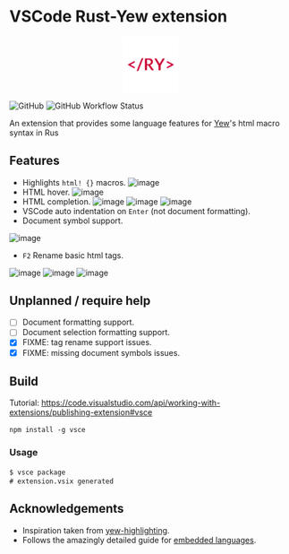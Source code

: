 # VSCode Rust-Yew extension

<img
    style="display: block;margin: auto;width: 20%;"
    src="https://raw.githubusercontent.com/TechTheAwesome/code-yew-server/main/rustyew.png"
    alt="Pandora Logo">
</img>

![GitHub](https://img.shields.io/github/license/TechTheAwesome/code-yew-server?style=for-the-badge)
![GitHub Workflow Status](https://img.shields.io/github/workflow/status/techtheawesome/code-yew-server/Typescript?style=for-the-badge)

An extension that provides some language features for [Yew](https://yew.rs/)'s html macro syntax in Rus

## Features
- Highlights `html! {}` macros.
![image](https://user-images.githubusercontent.com/10691398/198873504-59467cb9-7844-431e-a7ef-770dd4e8756d.png)
- HTML hover.
![image](https://user-images.githubusercontent.com/10691398/198873526-d73a6532-af17-4c93-a1a9-68202c91d161.png)
- HTML completion.
![image](https://user-images.githubusercontent.com/10691398/198873561-ae8b3b52-7073-48ad-90e9-280cd63ad935.png)
![image](https://user-images.githubusercontent.com/10691398/198873618-5f8be6d8-61a9-4344-8aea-a3fda82b920c.png)
![image](https://user-images.githubusercontent.com/10691398/198873632-b6163841-897d-4685-b21d-ace0656d0940.png)
- VSCode auto indentation on `Enter` (not document formatting).
- Document symbol support.

![image](https://user-images.githubusercontent.com/10691398/198873897-ae0567ea-beab-4f79-b90d-7814ac1e2559.png)

- `F2` Rename basic html tags. 

![image](https://user-images.githubusercontent.com/10691398/202401406-9980c5d8-2814-40fa-a22f-c1d9bc9ec5e3.png)
![image](https://user-images.githubusercontent.com/10691398/202403605-81ba2cf1-73de-4502-b42f-5cf45b26add0.png)
![image](https://user-images.githubusercontent.com/10691398/202403648-13392a6f-fa56-4acc-bd58-79e7a9d02698.png)


## Unplanned / require help
- [ ] Document formatting support.
- [ ] Document selection formatting support.
- [x] FIXME: tag rename support issues.
- [x] FIXME: missing document symbols issues.
## Build
Tutorial: https://code.visualstudio.com/api/working-with-extensions/publishing-extension#vsce
```
npm install -g vsce
```
### Usage
```console
$ vsce package
# extension.vsix generated
```
## Acknowledgements
- Inspiration taken from [yew-highlighting](https://github.com/Alexandre-Borghi/yew-highlighting). 
- Follows the amazingly detailed guide for [embedded languages](https://code.visualstudio.com/api/language-extensions/embedded-languages).
